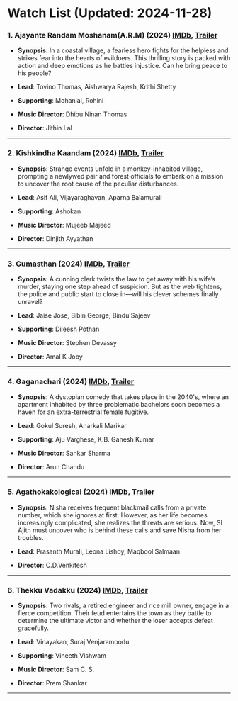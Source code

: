 # Watch List (Updated: 2024-11-28)

### 1. **Ajayante Randam Moshanam(A.R.M)** (2024) [IMDb](https://www.imdb.com/title/tt11531182/), [Trailer](https://www.youtube.com/watch?v=rFgS10V8908)

- **Synopsis**: In a coastal village, a fearless hero fights for the helpless and strikes fear into the hearts of evildoers. This thrilling story is packed with action and deep emotions as he battles injustice. Can he bring peace to his people?

- **Lead**: Tovino Thomas, Aishwarya Rajesh, Krithi Shetty
- **Supporting**: Mohanlal, Rohini
- **Music Director**: Dhibu Ninan Thomas
- **Director**: Jithin Lal

---

### 2. **Kishkindha Kaandam** (2024) [IMDb](https://www.imdb.com/title/tt15980138/), [Trailer](https://www.youtube.com/watch?v=6jR7lL-o7js)

- **Synopsis**: Strange events unfold in a monkey-inhabited village, prompting a newlywed pair and forest officials to embark on a mission to uncover the root cause of the peculiar disturbances.

- **Lead**: Asif Ali, Vijayaraghavan, Aparna Balamurali
- **Supporting**: Ashokan
- **Music Director**: Mujeeb Majeed
- **Director**: Dinjith Ayyathan

---

### 3. **Gumasthan** (2024) [IMDb](https://www.imdb.com/title/tt29608092/), [Trailer](https://www.youtube.com/watch?v=dQN_12QiqGo)

- **Synopsis**: A cunning clerk twists the law to get away with his wife’s murder, staying one step ahead of suspicion. But as the web tightens, the police and public start to close in—will his clever schemes finally unravel?

- **Lead**: Jaise Jose, Bibin George, Bindu Sajeev
- **Supporting**: Dileesh Pothan
- **Music Director**: Stephen Devassy
- **Director**: Amal K Joby

---

### 4. **Gaganachari** (2024) [IMDb](https://en.wikipedia.org/wiki/Gaganachari), [Trailer](https://www.youtube.com/watch?v=RlVD9zmGsKo)

- **Synopsis**: A dystopian comedy that takes place in the 2040's, where an apartment inhabited by three problematic bachelors soon becomes a haven for an extra-terrestrial female fugitive.

- **Lead**: Gokul Suresh, Anarkali Marikar
- **Supporting**: Aju Varghese, K.B. Ganesh Kumar
- **Music Director**: Sankar Sharma
- **Director**: Arun Chandu

---

### 5. **Agathokakological** (2024) [IMDb](https://www.imdb.com/title/tt31598768/), [Trailer](https://www.youtube.com/watch?v=4SN-TRwo4kU)

- **Synopsis**: Nisha receives frequent blackmail calls from a private number, which she ignores at first. However, as her life becomes increasingly complicated, she realizes the threats are serious. Now, SI Ajith must uncover who is behind these calls and save Nisha from her troubles.

- **Lead**: Prasanth Murali, Leona Lishoy, Maqbool Salmaan
- **Director**: C.D.Venkitesh

---

### 6. **Thekku Vadakku** (2024) [IMDb](https://www.imdb.com/title/tt32827834/), [Trailer](https://www.youtube.com/watch?v=LJmvoJJUl08)

- **Synopsis**: Two rivals, a retired engineer and rice mill owner, engage in a fierce competition. Their feud entertains the town as they battle to determine the ultimate victor and whether the loser accepts defeat gracefully.

- **Lead**: Vinayakan, Suraj Venjaramoodu
- **Supporting**: Vineeth Vishwam
- **Music Director**: Sam C. S.
- **Director**: Prem Shankar

---

